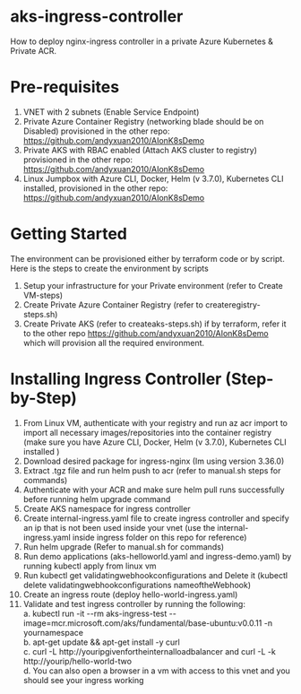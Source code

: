 # aks-ingress-controller
How to deploy nginx-ingress controller in a private Azure Kubernetes & Private ACR.  

# Pre-requisites
1. VNET with 2 subnets (Enable Service Endpoint)
2. Private Azure Container Registry (networking blade should be on Disabled) provisioned in the other repo: https://github.com/andyxuan2010/AIonK8sDemo
3. Private AKS with RBAC enabled (Attach AKS cluster to registry) provisioned in the other repo: https://github.com/andyxuan2010/AIonK8sDemo
4. Linux Jumpbox with Azure CLI, Docker, Helm (v 3.7.0), Kubernetes CLI installed, provisioned in the other repo:
https://github.com/andyxuan2010/AIonK8sDemo

# Getting Started
The environment can be provisioned either by terraform code or by script. 
Here is the steps to create the environment by scripts
1. Setup your infrastructure for your Private environment (refer to Create VM-steps)
2. Create Private Azure Container Registry (refer to createregistry-steps.sh)
3. Create Private AKS (refer to createaks-steps.sh)
if by terraform, refer it to the other repo
https://github.com/andyxuan2010/AIonK8sDemo
which will provision all the required environment.

# Installing Ingress Controller (Step-by-Step)
1. From Linux VM, authenticate with your registry and run az acr import to import all necessary images/repositories into the container registry (make sure you have Azure CLI, Docker, Helm (v 3.7.0), Kubernetes CLI installed )
2. Download desired package for ingress-nginx (Im using version 3.36.0)
3. Extract .tgz file and run helm push to acr (refer to manual.sh steps for commands)
4. Authenticate with your ACR and make sure helm pull runs successfully before running helm upgrade command
5. Create AKS namespace for ingress controller
6. Create internal-ingress.yaml file to create ingress controller and specify an ip that is not been used inside your vnet (use the internal-ingress.yaml inside ingress folder on this repo for reference)
7. Run helm upgrade (Refer to manual.sh for commands)
8. Run demo applications (aks-helloworld.yaml and ingress-demo.yaml) by running kubectl apply from linux vm
9. Run kubectl get validatingwebhookconfigurations and Delete it (kubectl delete validatingwebhookconfigurations nameoftheWebhook)
10. Create an ingress route (deploy hello-world-ingress.yaml) 
11. Validate and test ingress controller by running the following: 
    <br>a. kubectl run -it --rm aks-ingress-test --image=mcr.microsoft.com/aks/fundamental/base-ubuntu:v0.0.11 -n yournamespace <br>
    b. apt-get update && apt-get install -y curl<br>
    c. curl -L http://youripgivenfortheinternalloadbalancer and curl -L -k http://yourip/hello-world-two <br>
    d. You can also open a browser in a vm with access to this vnet and you should see your ingress working <br>

